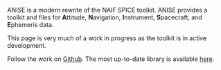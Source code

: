 ANISE is a modern rewrite of the NAIF SPICE toolkit. ANISE provides a toolkit and files for **A**ttitude, **N**avigation, **I**nstrument, **S**pacecraft, and **E**phemeris data.

This page is very much of a work in progress as the toolkit is in active development.

Follow the work on [Github](https://github.com/anise-toolkit). The most up-to-date library is available [here](https://github.com/anise-toolkit/anise.rs).